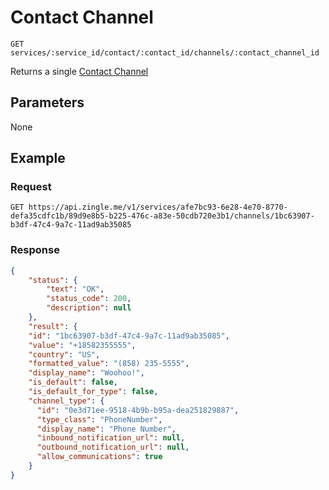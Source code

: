# Contact Channel

    GET services/:service_id/contact/:contact_id/channels/:contact_channel_id
    
Returns a single [Contact Channel]

## Parameters
None

## Example
### Request

    GET https://api.zingle.me/v1/services/afe7bc93-6e28-4e70-8770-defa35cdfc1b/89d9e8b5-b225-476c-a83e-50cdb720e3b1/channels/1bc63907-b3df-47c4-9a7c-11ad9ab35085

### Response
``` json
{
    "status": {
        "text": "OK",
        "status_code": 200,
        "description": null
    },
    "result": {
    "id": "1bc63907-b3df-47c4-9a7c-11ad9ab35085",
    "value": "+18582355555",
    "country": "US",
    "formatted_value": "(858) 235-5555",
    "display_name": "Woohoo!",
    "is_default": false,
    "is_default_for_type": false,
    "channel_type": {
      "id": "0e3d71ee-9518-4b9b-b95a-dea251829887",
      "type_class": "PhoneNumber",
      "display_name": "Phone Number",
      "inbound_notification_url": null,
      "outbound_notification_url": null,
      "allow_communications": true
    }
}
```

[Contact Channel]: README.md
